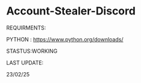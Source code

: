 # Account-Stealer-Discord

REQUIRMENTS:

PYTHON : https://www.python.org/downloads/

STASTUS:WORKING

LAST UPDATE:

23/02/25

